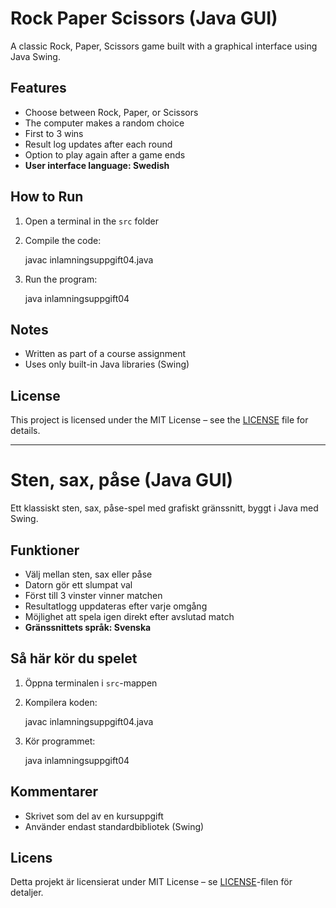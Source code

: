 # Rock Paper Scissors (Java GUI)

A classic Rock, Paper, Scissors game built with a graphical interface using Java Swing.

## Features
- Choose between Rock, Paper, or Scissors
- The computer makes a random choice
- First to 3 wins
- Result log updates after each round
- Option to play again after a game ends
- **User interface language: Swedish**

## How to Run
1. Open a terminal in the `src` folder  
2. Compile the code:

   javac inlamningsuppgift04.java

3. Run the program:

   java inlamningsuppgift04

## Notes
- Written as part of a course assignment
- Uses only built-in Java libraries (Swing)

## License
This project is licensed under the MIT License – see the [LICENSE](LICENSE) file for details.

---

# Sten, sax, påse (Java GUI)

Ett klassiskt sten, sax, påse-spel med grafiskt gränssnitt, byggt i Java med Swing.

## Funktioner
- Välj mellan sten, sax eller påse
- Datorn gör ett slumpat val
- Först till 3 vinster vinner matchen
- Resultatlogg uppdateras efter varje omgång
- Möjlighet att spela igen direkt efter avslutad match
- **Gränssnittets språk: Svenska**

## Så här kör du spelet
1. Öppna terminalen i `src`-mappen  
2. Kompilera koden:

   javac inlamningsuppgift04.java

3. Kör programmet:

   java inlamningsuppgift04

## Kommentarer
- Skrivet som del av en kursuppgift
- Använder endast standardbibliotek (Swing)

## Licens
Detta projekt är licensierat under MIT License – se [LICENSE](LICENSE)-filen för detaljer.
